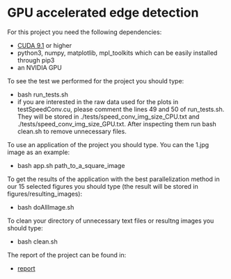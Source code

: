 # GPU accelerated edge detection

For this project you need the following dependencies:
- [CUDA 9.1](https://developer.nvidia.com/cuda-downloads) or higher
- python3, numpy, matplotlib, mpl_toolkits which can be easily installed through pip3
- an NVIDIA GPU

To see the test we performed for the project you should type:
- bash run_tests.sh
- if you are interested in the raw data used for the plots in testSpeedConv.cu, please comment the lines 49 and 50 of run_tests.sh. They will be stored in ./tests/speed_conv_img_size_CPU.txt and ./tests/speed_conv_img_size_GPU.txt. After inspecting them run bash clean.sh to remove unnecessary files.

To use an application of the project you should type. You can the 1.jpg image as an example:
- bash app.sh path_to_a_square_image

To get the results of the application with the best parallelization method in our 15 selected figures you should type (the result will be stored in figures/resulting_images):
- bash doAllImage.sh

To clean your directory of unnecessary text files or resultng images you should type:
- bash clean.sh

The report of the project can be found in:
- [report](https://github.com/burklight/Parallels/blob/master/sf2568-project-gpu.pdf)
